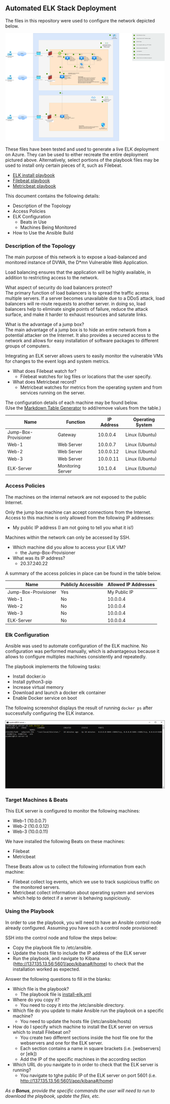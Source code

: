 ## Automated ELK Stack Deployment

The files in this repository were used to configure the network depicted below.

![TODO: Update the path with the name of your diagram](Diagrams/ELK.png)

These files have been tested and used to generate a live ELK deployment on Azure. They can be used to either recreate the entire deployment pictured above. Alternatively, select portions of the playbook files may be used to install only certain pieces of it, such as Filebeat.

  - [ELK install playbook](https://github.com/gilleskern/uwa-bootcamp-project1/blob/main/Ansible/install-elk.yml)
  - [Filebeat playbook](https://github.com/gilleskern/uwa-bootcamp-project1/blob/main/Ansible/filebeat-playbook.yml)
  - [Metricbeat playbook](https://github.com/gilleskern/uwa-bootcamp-project1/blob/main/Ansible/metricbeat-playbook.yml)

This document contains the following details:
- Description of the Topology
- Access Policies
- ELK Configuration
  - Beats in Use
  - Machines Being Monitored
- How to Use the Ansible Build


### Description of the Topology

The main purpose of this network is to expose a load-balanced and monitored instance of DVWA, the D*mn Vulnerable Web Application.

Load balancing ensures that the application will be highly available, in addition to restricting access to the network.

What aspect of security do load balancers protect?\
The primary function of load balancers is to spread the traffic across multiple servers. If a server becomes unavailable due to a DDoS attack, 
load balancers will re-route requests to another server. in doing so, load balancers help to eliminate single points of failure, reduce the attack surface,
and make it harder to exhaust resources and saturate links.

What is the advantage of a jump box?\
The main advantage of a jump box is to hide an entire network from a potential attacker on the Internet. It also provides a secured access to the network
and allows for easy installation of software packages to different groups of computers.

Integrating an ELK server allows users to easily monitor the vulnerable VMs for changes to the event logs and system metrics.
- What does Filebeat watch for? 
  - Filebeat watches for log files or locations that the user specify.
- What does Metricbeat record? 
  - Metricbeat watches for metrics from the operating system and from services running on the server.

The configuration details of each machine may be found below.\
(Use the [Markdown Table Generator](http://www.tablesgenerator.com/markdown_tables) to add/remove values from the table.)

| Name                 | Function          | IP Address | Operating System |
|----------------------|-------------------|------------|------------------|
| Jump-Box-Provisioner | Gateway           | 10.0.0.4   | Linux (Ubuntu)   |
| Web-1                | Web Server        | 10.0.0.7   | Linux (Ubuntu)   |
| Web-2                | Web Server        | 10.0.0.12  | Linux (Ubuntu)   |
| Web-3                | Web Server        | 10.0.0.11  | Linux (Ubuntu)   |
| ELK-Server           | Monitoring Server | 10.1.0.4   | Linux (Ubuntu)   |

### Access Policies

The machines on the internal network are not exposed to the public Internet. 

Only the jump box machine can accept connections from the Internet. Access to this machine is only allowed from the following IP addresses:
- My public IP address (I am not going to tell you what it is!)

Machines within the network can only be accessed by SSH.
- Which machine did you allow to access your ELK VM? 
  - the Jump-Box-Provisioner
- What was its IP address? 
  - 20.37.240.22

A summary of the access policies in place can be found in the table below.

| Name                 | Publicly Accessible | Allowed IP Addresses |
|----------------------|---------------------|----------------------|
| Jump-Box-Provisioner | Yes                 | My Public IP         |
| Web-1                | No                  | 10.0.0.4             |
| Web-2                | No                  | 10.0.0.4             |
| Web-3                | No                  | 10.0.0.4             |
| ELK-Server           | No                  | 10.0.0.4             |

### Elk Configuration

Ansible was used to automate configuration of the ELK machine. No configuration was performed manually, which is advantageous because it allows
to configure multiples machines consistently and repeatedly.

The playbook implements the following tasks:
- Install docker.io
- Install python3-pip
- Increase virtual memory
- Download and launch a docker elk container
- Enable Docker service on boot

The following screenshot displays the result of running `docker ps` after successfully configuring the ELK instance.

![TODO: Update the path with the name of your screenshot of docker ps output](Screenshots/elk-container.png)

### Target Machines & Beats
This ELK server is configured to monitor the following machines:
- Web-1 (10.0.0.7)
- Web-2 (10.0.0.12)
- Web-3 (10.0.0.11)

We have installed the following Beats on these machines:
- Filebeat
- Metricbeat

These Beats allow us to collect the following information from each machine:
- Filebeat collect log events, which we use to track suspicious traffic on the monitored servers. 
- Metricbeat collect information about operating system and services which help to detect if a server is behaving suspiciously.

### Using the Playbook
In order to use the playbook, you will need to have an Ansible control node already configured. Assuming you have such a control node provisioned: 

SSH into the control node and follow the steps below:
- Copy the playbook file to /etc/ansible.
- Update the hosts file to include the IP address of the ELK server
- Run the playbook, and navigate to Kibana (http://137.135.13.56:5601/app/kibana#/home) to check that the installation worked as expected.

Answer the following questions to fill in the blanks:
- Which file is the playbook? 
  - The playbook file is [install-elk.yml](https://github.com/gilleskern/uwa-bootcamp-project1/blob/main/Ansible/install-elk.yml)
- Where do you copy it? 
  - You need to copy it into the /etc/ansible directory.
- Which file do you update to make Ansible run the playbook on a specific machine? 
  - You need to update the hosts file (/etc/ansible/hosts)
- How do I specify which machine to install the ELK server on versus which to install Filebeat on? 
  - You create two different sections inside the host file one for the webservers and one for the ELK server.
  - Each section contains a name in square brackets (i.e. [webservers] or [elk])
  - Add the IP of the specific machines in the according section
- Which URL do you navigate to in order to check that the ELK server is running?
  - You navigate to tghe public IP of the ELK server on port 5601 (i.e. http://137.135.13.56:5601/app/kibana#/home)

_As a **Bonus**, provide the specific commands the user will need to run to download the playbook, update the files, etc._